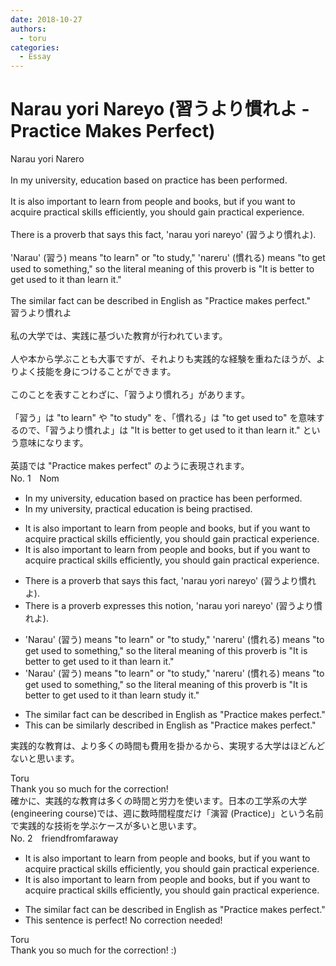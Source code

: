 ```yaml
---
date: 2018-10-27
authors:
  - toru
categories:
  - Essay
---
```


<h1 id="subject_show">Narau yori Nareyo (習うより慣れよ - Practice Makes Perfect)</h1>
<div class="date" hidden>Oct 27, 2018 20:31</div>
<div id="post"><div id="body_show_ori">
Narau yori Narero<br/><br/>In my university, education based on practice has been performed.<br/><br/>It is also important to learn from people and books, but if you want to acquire practical skills efficiently, you should gain practical experience.<br/><br/>There is a proverb that says this fact, 'narau yori nareyo' (習うより慣れよ).<br/><br/>'Narau' (習う) means "to learn" or "to study," 'nareru' (慣れる) means "to get used to something," so the literal meaning of this proverb is "It is better to get used to it than learn it."<br/><br/>The similar fact can be described in English as "Practice makes perfect."
</div></div>

<!-- more -->

<div id="post_ja"><div id="body_show_mo">
習うより慣れよ<br/><br/>私の大学では、実践に基づいた教育が行われています。<br/><br/>人や本から学ぶことも大事ですが、それよりも実践的な経験を重ねたほうが、よりよく技能を身につけることができます。<br/><br/>このことを表すことわざに、「習うより慣れろ」があります。<br/><br/>「習う」は "to learn" や "to study" を、「慣れる」は "to get used to" を意味するので、「習うより慣れよ」は "It is better to get used to it than learn it." という意味になります。<br/><br/>英語では "Practice makes perfect" のように表現されます。
</div></div>
<div id="block"><div class="first_name"> No. 1　<span class="just_name">Nom</span></div><div id="block2">
<ul class="correction_field">
<li class="incorrect">In my university, education based on practice has been performed.</li>
<li class="corrected correct">
In my university, practical education is being practised.
</li>
</ul>
<ul class="correction_field">
<li class="incorrect">It is also important to learn from people and books, but if you want to acquire practical skills efficiently, you should gain practical experience.</li>
<li class="corrected correct">
It is <span class="sline">also </span>important to learn from people and books, but if you want to acquire practical skills efficiently, you should gain practical experience.
</li>
</ul>
<ul class="correction_field">
<li class="incorrect">There is a proverb that says this fact, 'narau yori nareyo' (習うより慣れよ).</li>
<li class="corrected correct">
There is a proverb expresses this notion, 'narau yori nareyo' (習うより慣れよ).
</li>
</ul>
<ul class="correction_field">
<li class="incorrect">'Narau' (習う) means "to learn" or "to study," 'nareru' (慣れる) means "to get used to something," so the literal meaning of this proverb is "It is better to get used to it than learn it."</li>
<li class="corrected correct">
'Narau' (習う) means "to learn" or "to study," 'nareru' (慣れる) means "to get used to something," so the literal meaning of this proverb is "It is better to get used to it than <span class="sline">learn</span> study it."
</li>
</ul>
<ul class="correction_field">
<li class="incorrect">The similar fact can be described in English as "Practice makes perfect."</li>
<li class="corrected correct">
This can be similarly described in English as "Practice makes perfect."
</li>
</ul>
<p class="comment_small">
 実践的な教育は、より多くの時間も費用を掛かるから、実現する大学はほどんどないと思います。
 <br/>
</p>

</div><div class="name"><span class="just_name">Toru</span><br>
Thank you so much for the correction!<br/>確かに、実践的な教育は多くの時間と労力を使います。日本の工学系の大学 (engineering course)では、週に数時間程度だけ「演習 (Practice)」という名前で実践的な技術を学ぶケースが多いと思います。
</div>
</div>
<div id="block"><div class="first_name"> No. 2　<span class="just_name">friendfromfaraway</span></div><div id="block2">
<ul class="correction_field">
<li class="incorrect">It is also important to learn from people and books, but if you want to acquire practical skills efficiently, you should gain practical experience.</li>
<li class="corrected correct">
It is<span class="sline"> also </span>important to learn from people and books, but if you want to acquire practical skills efficiently, you should gain practical experience.
</li>
</ul>
<ul class="correction_field">
<li class="incorrect">The similar fact can be described in English as "Practice makes perfect."</li>
<li class="corrected perfect">This sentence is perfect! No correction needed!</li>
</ul>
</div><div class="name"><span class="just_name">Toru</span><br>
Thank you so much for the correction! :)
</div>
</div>
